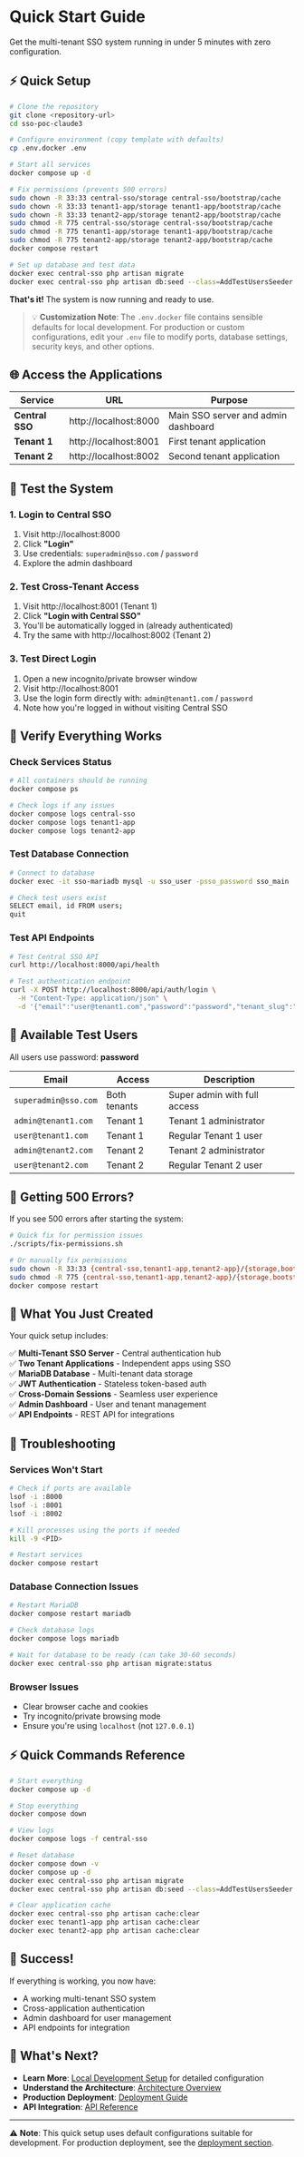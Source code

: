 # Quick Start Guide

Get the multi-tenant SSO system running in under 5 minutes with zero configuration.

## ⚡ Quick Setup

```bash
# Clone the repository
git clone <repository-url>
cd sso-poc-claude3

# Configure environment (copy template with defaults)
cp .env.docker .env

# Start all services
docker compose up -d

# Fix permissions (prevents 500 errors)
sudo chown -R 33:33 central-sso/storage central-sso/bootstrap/cache
sudo chown -R 33:33 tenant1-app/storage tenant1-app/bootstrap/cache  
sudo chown -R 33:33 tenant2-app/storage tenant2-app/bootstrap/cache
sudo chmod -R 775 central-sso/storage central-sso/bootstrap/cache
sudo chmod -R 775 tenant1-app/storage tenant1-app/bootstrap/cache
sudo chmod -R 775 tenant2-app/storage tenant2-app/bootstrap/cache
docker compose restart

# Set up database and test data
docker exec central-sso php artisan migrate
docker exec central-sso php artisan db:seed --class=AddTestUsersSeeder
```

**That's it!** The system is now running and ready to use.

> 💡 **Customization Note**: The `.env.docker` file contains sensible defaults for local development. For production or custom configurations, edit your `.env` file to modify ports, database settings, security keys, and other options.

## 🌐 Access the Applications

| Service | URL | Purpose |
|---------|-----|---------|
| **Central SSO** | http://localhost:8000 | Main SSO server and admin dashboard |
| **Tenant 1** | http://localhost:8001 | First tenant application |
| **Tenant 2** | http://localhost:8002 | Second tenant application |

## 🔑 Test the System

### 1. Login to Central SSO
1. Visit http://localhost:8000
2. Click **"Login"**
3. Use credentials: `superadmin@sso.com` / `password`
4. Explore the admin dashboard

### 2. Test Cross-Tenant Access
1. Visit http://localhost:8001 (Tenant 1)
2. Click **"Login with Central SSO"**
3. You'll be automatically logged in (already authenticated)
4. Try the same with http://localhost:8002 (Tenant 2)

### 3. Test Direct Login
1. Open a new incognito/private browser window
2. Visit http://localhost:8001
3. Use the login form directly with: `admin@tenant1.com` / `password`
4. Note how you're logged in without visiting Central SSO

## 🧪 Verify Everything Works

### Check Services Status
```bash
# All containers should be running
docker compose ps

# Check logs if any issues
docker compose logs central-sso
docker compose logs tenant1-app
docker compose logs tenant2-app
```

### Test Database Connection
```bash
# Connect to database
docker exec -it sso-mariadb mysql -u sso_user -psso_password sso_main

# Check test users exist
SELECT email, id FROM users;
quit
```

### Test API Endpoints
```bash
# Test Central SSO API
curl http://localhost:8000/api/health

# Test authentication endpoint
curl -X POST http://localhost:8000/api/auth/login \
  -H "Content-Type: application/json" \
  -d '{"email":"user@tenant1.com","password":"password","tenant_slug":"tenant1"}'
```

## 🔧 Available Test Users

All users use password: **password**

| Email | Access | Description |
|-------|--------|-------------|
| `superadmin@sso.com` | Both tenants | Super admin with full access |
| `admin@tenant1.com` | Tenant 1 | Tenant 1 administrator |
| `user@tenant1.com` | Tenant 1 | Regular Tenant 1 user |
| `admin@tenant2.com` | Tenant 2 | Tenant 2 administrator |
| `user@tenant2.com` | Tenant 2 | Regular Tenant 2 user |

## 🚨 Getting 500 Errors?

If you see 500 errors after starting the system:

```bash
# Quick fix for permission issues
./scripts/fix-permissions.sh

# Or manually fix permissions
sudo chown -R 33:33 {central-sso,tenant1-app,tenant2-app}/{storage,bootstrap/cache}
sudo chmod -R 775 {central-sso,tenant1-app,tenant2-app}/{storage,bootstrap/cache}
docker compose restart
```

## 🎯 What You Just Created

Your quick setup includes:

✅ **Multi-Tenant SSO Server** - Central authentication hub  
✅ **Two Tenant Applications** - Independent apps using SSO  
✅ **MariaDB Database** - Multi-tenant data storage  
✅ **JWT Authentication** - Stateless token-based auth  
✅ **Cross-Domain Sessions** - Seamless user experience  
✅ **Admin Dashboard** - User and tenant management  
✅ **API Endpoints** - REST API for integrations  

## 🚨 Troubleshooting

### Services Won't Start
```bash
# Check if ports are available
lsof -i :8000
lsof -i :8001
lsof -i :8002

# Kill processes using the ports if needed
kill -9 <PID>

# Restart services
docker compose restart
```

### Database Connection Issues
```bash
# Restart MariaDB
docker compose restart mariadb

# Check database logs
docker compose logs mariadb

# Wait for database to be ready (can take 30-60 seconds)
docker exec central-sso php artisan migrate:status
```

### Browser Issues
- Clear browser cache and cookies
- Try incognito/private browsing mode
- Ensure you're using `localhost` (not `127.0.0.1`)

## ⚡ Quick Commands Reference

```bash
# Start everything
docker compose up -d

# Stop everything
docker compose down

# View logs
docker compose logs -f central-sso

# Reset database
docker compose down -v
docker compose up -d
docker exec central-sso php artisan migrate
docker exec central-sso php artisan db:seed --class=AddTestUsersSeeder

# Clear application cache
docker exec central-sso php artisan cache:clear
docker exec tenant1-app php artisan cache:clear
docker exec tenant2-app php artisan cache:clear
```

## 🎉 Success!

If everything is working, you now have:

- A working multi-tenant SSO system
- Cross-application authentication
- Admin dashboard for user management
- API endpoints for integration

## 📖 What's Next?

- **Learn More**: [Local Development Setup](local-development.md) for detailed configuration
- **Understand the Architecture**: [Architecture Overview](../architecture/README.md)
- **Production Deployment**: [Deployment Guide](../deployment/README.md)
- **API Integration**: [API Reference](../reference/api.md)

---

⚠️ **Note**: This quick setup uses default configurations suitable for development. For production deployment, see the [deployment section](../deployment/README.md).